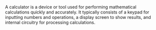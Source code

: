 
A calculator is a device or tool used for performing mathematical calculations quickly and accurately. It typically consists of a keypad for inputting numbers and operations, a display screen to show results, and internal circuitry for processing calculations.
